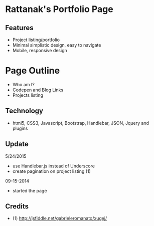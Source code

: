 # Rattanak's Portfolio Page


## Features
- Project listing/portfolio
- Minimal simplistic design, easy to navigate
- Mobile, responsive design

# Page Outline
- Who am I?
- Codepen and Blog Links
- Projects listing

## Technology
- html5, CSS3, Javascript, Bootstrap, Handlebar, JSON, Jquery and plugins

## Update
5/24/2015

- use Handlebar.js instead of Underscore
- create pagination on project listing (1)

09-15-2014

- started the page


## Credits
- (1) http://jsfiddle.net/gabrieleromanato/xugej/